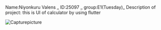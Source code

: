 Name:Niyonkuru Valens
_ ID:25097 
_ group:E1(Tuesday)_
Description of project: this is UI of calculator by using flutter

![Capturepicture](https://github.com/valensniyonkuru/mobile-programing/assets/122721666/e47fa3b6-9224-4f3b-aaf2-bb85adda5449)
